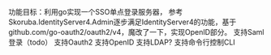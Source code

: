 

功能目标：利用go实现一个SSO单点登录服务器，
参考Skoruba.IdentityServer4.Admin逐步满足IdentityServer4的功能，基于github.com/go-oauth2/oauth2/v4，魔改了一下，实现OpenID部分。
支持Saml登录（todo）
支持Oauth2
支持OpenID
支持LDAP?
支持命令行控制CLI